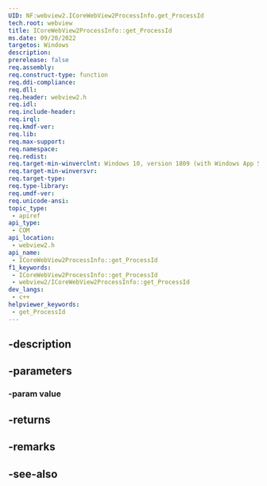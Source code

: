 ```yaml
---
UID: NF:webview2.ICoreWebView2ProcessInfo.get_ProcessId
tech.root: webview
title: ICoreWebView2ProcessInfo::get_ProcessId
ms.date: 09/20/2022
targetos: Windows
description: 
prerelease: false
req.assembly: 
req.construct-type: function
req.ddi-compliance: 
req.dll: 
req.header: webview2.h
req.idl: 
req.include-header: 
req.irql: 
req.kmdf-ver: 
req.lib: 
req.max-support: 
req.namespace: 
req.redist: 
req.target-min-winverclnt: Windows 10, version 1809 (with Windows App SDK 1.1 or later)
req.target-min-winversvr: 
req.target-type: 
req.type-library: 
req.umdf-ver: 
req.unicode-ansi: 
topic_type:
 - apiref
api_type:
 - COM
api_location:
 - webview2.h
api_name:
 - ICoreWebView2ProcessInfo::get_ProcessId
f1_keywords:
 - ICoreWebView2ProcessInfo::get_ProcessId
 - webview2/ICoreWebView2ProcessInfo::get_ProcessId
dev_langs:
 - c++
helpviewer_keywords:
 - get_ProcessId
---
```


## -description

## -parameters

### -param value

## -returns

## -remarks

## -see-also

